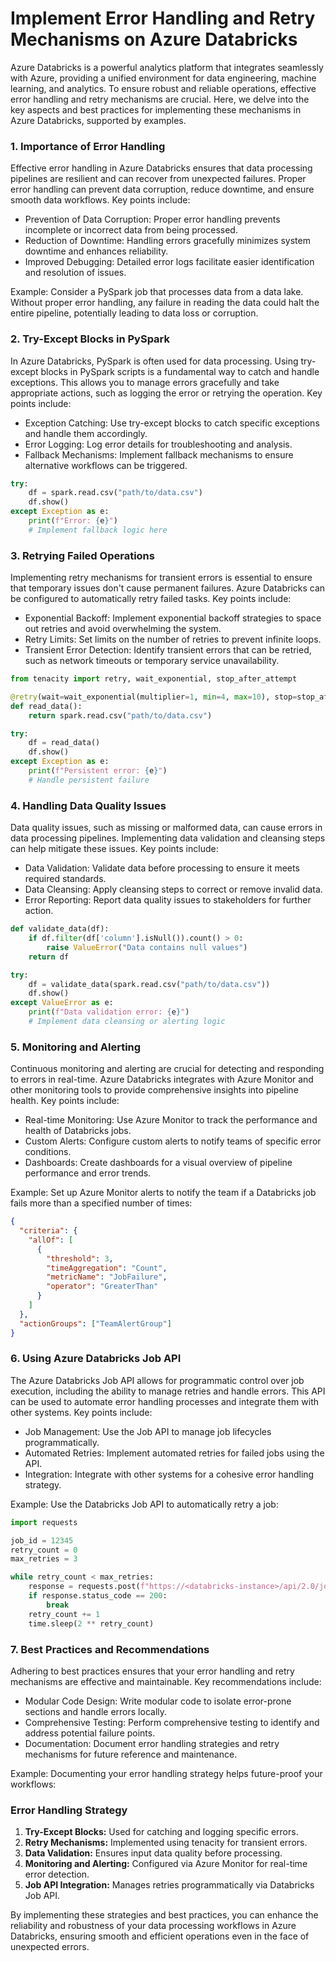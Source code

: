 # Implement Error Handling and Retry Mechanisms on Azure Databricks
Azure Databricks is a powerful analytics platform that integrates seamlessly with Azure, providing a unified environment for data engineering, machine learning, and analytics. To ensure robust and reliable operations, effective error handling and retry mechanisms are crucial. Here, we delve into the key aspects and best practices for implementing these mechanisms in Azure Databricks, supported by examples.

### 1. Importance of Error Handling
Effective error handling in Azure Databricks ensures that data processing pipelines are resilient and can recover from unexpected failures. Proper error handling can prevent data corruption, reduce downtime, and ensure smooth data workflows. Key points include:

- Prevention of Data Corruption: Proper error handling prevents incomplete or incorrect data from being processed.
- Reduction of Downtime: Handling errors gracefully minimizes system downtime and enhances reliability.
- Improved Debugging: Detailed error logs facilitate easier identification and resolution of issues.

Example: Consider a PySpark job that processes data from a data lake. Without proper error handling, any failure in reading the data could halt the entire pipeline, potentially leading to data loss or corruption.

### 2. Try-Except Blocks in PySpark
In Azure Databricks, PySpark is often used for data processing. Using try-except blocks in PySpark scripts is a fundamental way to catch and handle exceptions. This allows you to manage errors gracefully and take appropriate actions, such as logging the error or retrying the operation. Key points include:

- Exception Catching: Use try-except blocks to catch specific exceptions and handle them accordingly.
- Error Logging: Log error details for troubleshooting and analysis.
- Fallback Mechanisms: Implement fallback mechanisms to ensure alternative workflows can be triggered.

```python
try:
    df = spark.read.csv("path/to/data.csv")
    df.show()
except Exception as e:
    print(f"Error: {e}")
    # Implement fallback logic here
```

### 3. Retrying Failed Operations
Implementing retry mechanisms for transient errors is essential to ensure that temporary issues don't cause permanent failures. Azure Databricks can be configured to automatically retry failed tasks. Key points include:

- Exponential Backoff: Implement exponential backoff strategies to space out retries and avoid overwhelming the system.
- Retry Limits: Set limits on the number of retries to prevent infinite loops.
- Transient Error Detection: Identify transient errors that can be retried, such as network timeouts or temporary service unavailability.

```python
from tenacity import retry, wait_exponential, stop_after_attempt

@retry(wait=wait_exponential(multiplier=1, min=4, max=10), stop=stop_after_attempt(5))
def read_data():
    return spark.read.csv("path/to/data.csv")

try:
    df = read_data()
    df.show()
except Exception as e:
    print(f"Persistent error: {e}")
    # Handle persistent failure
```
### 4. Handling Data Quality Issues
Data quality issues, such as missing or malformed data, can cause errors in data processing pipelines. Implementing data validation and cleansing steps can help mitigate these issues. Key points include:

- Data Validation: Validate data before processing to ensure it meets required standards.
- Data Cleansing: Apply cleansing steps to correct or remove invalid data.
- Error Reporting: Report data quality issues to stakeholders for further action.

```python
def validate_data(df):
    if df.filter(df['column'].isNull()).count() > 0:
        raise ValueError("Data contains null values")
    return df

try:
    df = validate_data(spark.read.csv("path/to/data.csv"))
    df.show()
except ValueError as e:
    print(f"Data validation error: {e}")
    # Implement data cleansing or alerting logic
```

### 5. Monitoring and Alerting
Continuous monitoring and alerting are crucial for detecting and responding to errors in real-time. Azure Databricks integrates with Azure Monitor and other monitoring tools to provide comprehensive insights into pipeline health. Key points include:

- Real-time Monitoring: Use Azure Monitor to track the performance and health of Databricks jobs.
- Custom Alerts: Configure custom alerts to notify teams of specific error conditions.
- Dashboards: Create dashboards for a visual overview of pipeline performance and error trends.

Example: Set up Azure Monitor alerts to notify the team if a Databricks job fails more than a specified number of times:

```json
{
  "criteria": {
    "allOf": [
      {
        "threshold": 3,
        "timeAggregation": "Count",
        "metricName": "JobFailure",
        "operator": "GreaterThan"
      }
    ]
  },
  "actionGroups": ["TeamAlertGroup"]
}
```

### 6. Using Azure Databricks Job API
The Azure Databricks Job API allows for programmatic control over job execution, including the ability to manage retries and handle errors. This API can be used to automate error handling processes and integrate them with other systems. Key points include:

- Job Management: Use the Job API to manage job lifecycles programmatically.
- Automated Retries: Implement automated retries for failed jobs using the API.
- Integration: Integrate with other systems for a cohesive error handling strategy.

Example: Use the Databricks Job API to automatically retry a job:

```python
import requests

job_id = 12345
retry_count = 0
max_retries = 3

while retry_count < max_retries:
    response = requests.post(f"https://<databricks-instance>/api/2.0/jobs/run-now", json={"job_id": job_id})
    if response.status_code == 200:
        break
    retry_count += 1
    time.sleep(2 ** retry_count)
```

### 7. Best Practices and Recommendations
Adhering to best practices ensures that your error handling and retry mechanisms are effective and maintainable. Key recommendations include:

- Modular Code Design: Write modular code to isolate error-prone sections and handle errors locally.
- Comprehensive Testing: Perform comprehensive testing to identify and address potential failure points.
- Documentation: Document error handling strategies and retry mechanisms for future reference and maintenance.

Example: Documenting your error handling strategy helps future-proof your workflows:

### Error Handling Strategy
1. **Try-Except Blocks:** Used for catching and logging specific errors.
2. **Retry Mechanisms:** Implemented using tenacity for transient errors.
3. **Data Validation:** Ensures input data quality before processing.
4. **Monitoring and Alerting:** Configured via Azure Monitor for real-time error detection.
5. **Job API Integration:** Manages retries programmatically via Databricks Job API.

By implementing these strategies and best practices, you can enhance the reliability and robustness of your data processing workflows in Azure Databricks, ensuring smooth and efficient operations even in the face of unexpected errors.